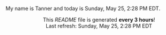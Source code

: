 My name is Tanner and today is Sunday, May 25, 2:28 PM EDT.

<p align="center">This <i>README</i> file is generated <b>every 3 hours</b>!</br>Last refresh: Sunday, May 25, 2:28 PM EDT<br /></p>
